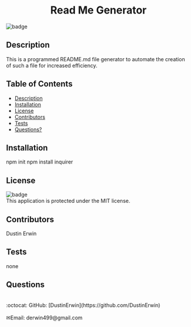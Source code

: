 <h1 align="center">Read Me Generator</h1>

![badge](https://img.shields.io/badge/license-MIT-blue)<br />

## Description

This is a programmed README.md file generator to automate the creation of such a file for increased efficiency.

## Table of Contents

- [Description](#description)
- [Installation](#installation)
- [License](#license)
- [Contributors](#contributors)
- [Tests](#tests)
- [Questions?](#questions)

## Installation

npm init npm install inquirer

## License

![badge](https://img.shields.io/badge/license-MIT-blue)
<br />
This application is protected under the MIT license.

## Contributors

Dustin Erwin

## Tests

none

## Questions

<br />
:octocat: GitHub: [DustinErwin](https://github.com/DustinErwin)<br />
<br />
✉Email: derwin499@gmail.com
